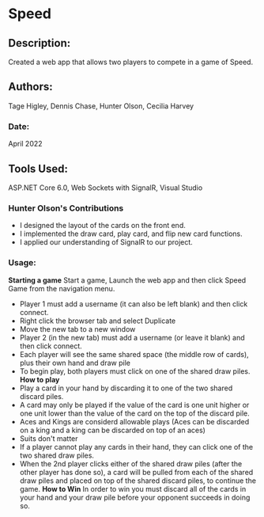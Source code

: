 # Speed
## Description: 
Created a web app that allows two players to compete in a game of Speed. 
## Authors: 
Tage Higley,
Dennis Chase,
Hunter Olson,
Cecilia Harvey
### Date: 
April 2022
## Tools Used:
ASP.NET Core 6.0,
Web Sockets with SignalR,
Visual Studio
### Hunter Olson's Contributions
- I designed the layout of the cards on the front end.
- I implemented the draw card, play card, and flip new card functions.
- I applied our understanding of SignalR to our project.
### Usage:
**Starting a game**
Start a game, Launch the web app and then click Speed Game from the navigation menu. 
- Player 1 must add a username (it can also be left blank) and then click connect.
- Right click the browser tab and select Duplicate
- Move the new tab to a new window
- Player 2 (in the new tab) must add a username (or leave it blank) and then click connect. 
- Each player will see the same shared space (the middle row of cards), plus their own hand and draw pile
- To begin play, both players must click on one of the shared draw piles. 
**How to play**
- Play a card in your hand by discarding it to one of the two shared discard piles. 
- A card may only be played if the value of the card is one unit higher or one unit lower than the value of the card on the top of the discard pile. 
- Aces and Kings are considerd allowable plays (Aces can be discarded on a king and a king can be discarded on top of an aces)
- Suits don't matter
- If a player cannot play any cards in their hand, they can click one of the two shared draw piles. 
- When the 2nd player clicks either of the shared draw piles (after the other player has done so), a card will be pulled from each of the shared draw piles and placed on top of the shared discard piles, to continue the game. 
**How to Win**
In order to win you must discard all of the cards in your hand and your draw pile before your opponent succeeds in doing so.
